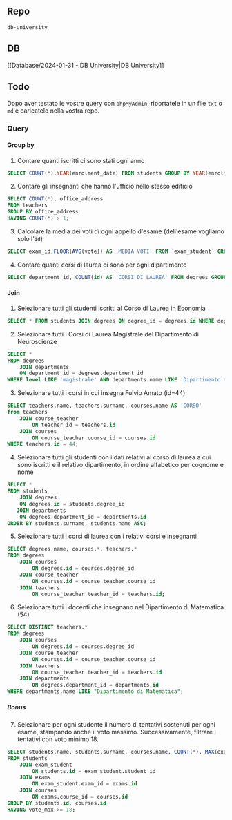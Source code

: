 ## Repo
`db-university`

## DB
[[Database/2024-01-31 - DB University|DB University]]

## Todo
Dopo aver testato le vostre query con `phpMyAdmin`, riportatele in un file `txt` o `md` e caricatelo nella vostra repo.

### Query
#### Group by
1. Contare quanti iscritti ci sono stati ogni anno
```sql
SELECT COUNT(*),YEAR(enrolment_date) FROM students GROUP BY YEAR(enrolment_date);
```

2. Contare gli insegnanti che hanno l'ufficio nello stesso edificio
```sql
SELECT COUNT(*), office_address
FROM teachers
GROUP BY office_address
HAVING COUNT(*) > 1;
```

3. Calcolare la media dei voti di ogni appello d'esame (dell'esame vogliamo solo l'`id`)
```sql
SELECT exam_id,FLOOR(AVG(vote)) AS 'MEDIA VOTI' FROM `exam_student` GROUP BY exam_id;
```

4. Contare quanti corsi di laurea ci sono per ogni dipartimento
```sql
SELECT department_id, COUNT(id) AS 'CORSI DI LAUREA' FROM degrees GROUP BY department_id;
```


#### Join
1. Selezionare tutti gli studenti iscritti al Corso di Laurea in Economia
```sql
SELECT * FROM students JOIN degrees ON degree_id = degrees.id WHERE degrees.name LIKE 'Corso di Laurea in Economia';
```

2. Selezionare tutti i Corsi di Laurea Magistrale del Dipartimento di Neuroscienze
```sql
SELECT *
FROM degrees
    JOIN departments
    ON department_id = degrees.department_id
WHERE level LIKE 'magistrale' AND departments.name LIKE 'Dipartimento di Neuroscienze';
```

3. Selezionare tutti i corsi in cui insegna Fulvio Amato (id=44)
```sql
SELECT teachers.name, teachers.surname, courses.name AS 'CORSO'
from teachers
    JOIN course_teacher
        ON teacher_id = teachers.id
    JOIN courses    
        ON course_teacher.course_id = courses.id
WHERE teachers.id = 44;
```

4. Selezionare tutti gli studenti con i dati relativi al corso di laurea a cui sono iscritti e il relativo dipartimento, in ordine alfabetico per cognome e nome
```sql
SELECT *
FROM students
    JOIN degrees
    ON degrees.id = students.degree_id
   JOIN departments
    ON degrees.department_id = departments.id
ORDER BY students.surname, students.name ASC;

```

5. Selezionare tutti i corsi di laurea con i relativi corsi e insegnanti
```sql
SELECT degrees.name, courses.*, teachers.*
FROM degrees
    JOIN courses
        ON degrees.id = courses.degree_id
    JOIN course_teacher
        ON courses.id = course_teacher.course_id
    JOIN teachers
        ON course_teacher.teacher_id = teachers.id;
```

6. Selezionare tutti i docenti che insegnano nel Dipartimento di Matematica (54)
```sql
SELECT DISTINCT teachers.*
FROM degrees
    JOIN courses
        ON degrees.id = courses.degree_id
    JOIN course_teacher
        ON courses.id = course_teacher.course_id
    JOIN teachers
        ON course_teacher.teacher_id = teachers.id
    JOIN departments
        ON degrees.department_id = departments.id
WHERE departments.name LIKE "Dipartimento di Matematica";
```


##### Bonus
7. Selezionare per ogni studente il numero di tentativi sostenuti per ogni esame, stampando anche il voto massimo. Successivamente, filtrare i tentativi con voto minimo 18.
```sql
SELECT students.name, students.surname, courses.name, COUNT(*), MAX(exam_student.vote) 'vote_max'
FROM students
    JOIN exam_student
        ON students.id = exam_student.student_id
    JOIN exams
        ON exam_student.exam_id = exams.id
    JOIN courses
        ON exams.course_id = courses.id
GROUP BY students.id, courses.id
HAVING vote_max >= 18;
```